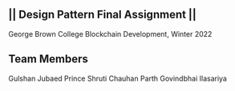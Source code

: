 || Design Pattern Final Assignment ||
 --------------------------------------
 George Brown College 
 Blockchain Development, Winter 2022

 Team Members
 ------------
 Gulshan Jubaed Prince
 Shruti Chauhan
 Parth Govindbhai Ilasariya
